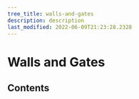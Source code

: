 ```yaml
---
tree_title: walls-and-gates
description: description
last_modified: 2022-06-09T21:23:28.2328
---
```


# Walls and Gates

## Contents
